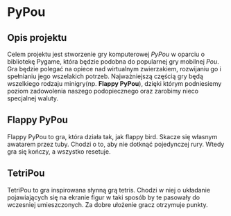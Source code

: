 # PyPou

## Opis projektu

Celem projektu jest stworzenie gry komputerowej _PyPou_ w oparciu o bibliotekę Pygame, która będzie podobna do popularnej gry mobilnej _Pou_. Gra będzie polegać na opiece nad wirtualnym zwierzakiem, rozwijaniu go i spełnianiu jego wszelakich potrzeb. Najważniejszą częścią gry będą wszelkiego rodzaju minigry(np. __Flappy PyPou__), dzięki którym podniesiemy poziom zadowolenia naszego podopiecznego oraz zarobimy nieco specjalnej waluty.

## Flappy PyPou
Flappy PyPou to gra, która działa tak, jak flappy bird. Skacze się własnym awatarem przez tuby. Chodzi o to, aby nie dotknąć pojedynczej rury. Wtedy gra się kończy, a wszystko resetuje.

## TetriPou
TetriPou to gra inspirowana słynną grą tetris. Chodzi w niej o układanie pojawiających się na ekranie figur w taki sposób by te pasowały do wczesniej umieszczonych. Za dobre ułożenie gracz otrzymuje punkty.

